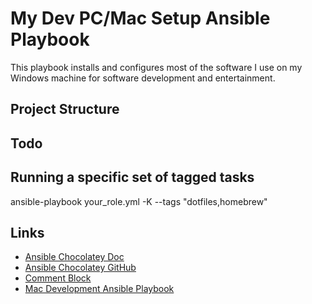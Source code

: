 # My Dev PC/Mac Setup Ansible Playbook
This playbook installs and configures most of the software I use on my Windows machine for software development and entertainment.

## Project Structure

## Todo

## Running a specific set of tagged tasks
ansible-playbook your_role.yml -K --tags "dotfiles,homebrew"

## Links
- [Ansible Chocolatey Doc](https://docs.ansible.com/ansible/latest/collections/chocolatey/chocolatey/win_chocolatey_module.html#notes)
- [Ansible Chocolatey GitHub](https://github.com/chocolatey/chocolatey-ansible)
- [Comment Block](https://blocks.jkniest.dev/)
- [Mac Development Ansible Playbook](https://github.com/geerlingguy/mac-dev-playbook)
